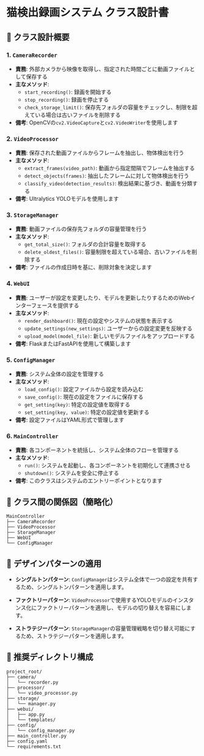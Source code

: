 # 猫検出録画システム クラス設計書

## 🧱 クラス設計概要

### 1. `CameraRecorder`
- **責務**: 外部カメラから映像を取得し、指定された時間ごとに動画ファイルとして保存する
- **主なメソッド**:
  - `start_recording()`: 録画を開始する
  - `stop_recording()`: 録画を停止する
  - `check_storage_limit()`: 保存先フォルダの容量をチェックし、制限を超えている場合は古いファイルを削除する
- **備考**: OpenCVの`cv2.VideoCapture`と`cv2.VideoWriter`を使用します

### 2. `VideoProcessor`
- **責務**: 保存された動画ファイルからフレームを抽出し、物体検出を行う
- **主なメソッド**:
  - `extract_frames(video_path)`: 動画から指定間隔でフレームを抽出する
  - `detect_objects(frames)`: 抽出したフレームに対して物体検出を行う
  - `classify_video(detection_results)`: 検出結果に基づき、動画を分類する
- **備考**: Ultralytics YOLOモデルを使用します

### 3. `StorageManager`
- **責務**: 動画ファイルの保存先フォルダの容量管理を行う
- **主なメソッド**:
  - `get_total_size()`: フォルダの合計容量を取得する
  - `delete_oldest_files()`: 容量制限を超えている場合、古いファイルを削除する
- **備考**: ファイルの作成日時を基に、削除対象を決定します

### 4. `WebUI`
- **責務**: ユーザーが設定を変更したり、モデルを更新したりするためのWebインターフェースを提供する
- **主なメソッド**:
  - `render_dashboard()`: 現在の設定やシステムの状態を表示する
  - `update_settings(new_settings)`: ユーザーからの設定変更を反映する
  - `upload_model(model_file)`: 新しいモデルファイルをアップロードする
- **備考**: FlaskまたはFastAPIを使用して構築します

### 5. `ConfigManager`
- **責務**: システム全体の設定を管理する
- **主なメソッド**:
  - `load_config()`: 設定ファイルから設定を読み込む
  - `save_config()`: 現在の設定をファイルに保存する
  - `get_setting(key)`: 特定の設定値を取得する
  - `set_setting(key, value)`: 特定の設定値を更新する
- **備考**: 設定ファイルはYAML形式で管理します

### 6. `MainController`
- **責務**: 各コンポーネントを統括し、システム全体のフローを管理する
- **主なメソッド**:
  - `run()`: システムを起動し、各コンポーネントを初期化して連携させる
  - `shutdown()`: システムを安全に停止する
- **備考**: このクラスはシステムのエントリーポイントとなります

## 🔄 クラス間の関係図（簡略化）

```plaintext
MainController
├── CameraRecorder
├── VideoProcessor
├── StorageManager
├── WebUI
└── ConfigManager
```

## 🧩 デザインパターンの適用

- **シングルトンパターン**: `ConfigManager`はシステム全体で一つの設定を共有するため、シングルトンパターンを適用します。

- **ファクトリーパターン**: `VideoProcessor`で使用するYOLOモデルのインスタンス化にファクトリーパターンを適用し、モデルの切り替えを容易にします。

- **ストラテジーパターン**: `StorageManager`の容量管理戦略を切り替え可能にするため、ストラテジーパターンを適用します。

## 📁 推奨ディレクトリ構成

```plaintext
project_root/
├── camera/
│   └── recorder.py
├── processor/
│   └── video_processor.py
├── storage/
│   └── manager.py
├── webui/
│   ├── app.py
│   └── templates/
├── config/
│   └── config_manager.py
├── main_controller.py
├── config.yaml
└── requirements.txt
```